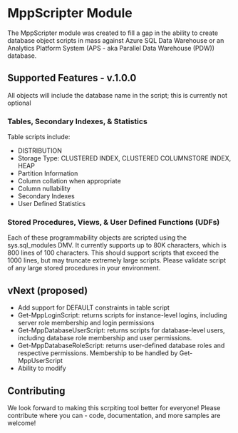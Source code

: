 # MppScripter Module
The MppScripter module was created to fill a gap in the ability to create database object scripts in mass against
Azure SQL Data Warehouse or an Analytics Platform System (APS - aka Parallel Data Warehouse (PDW)) database.

## Supported Features - v.1.0.0
All objects will include the database name in the script; this is currently not optional

### Tables, Secondary Indexes, & Statistics
Table scripts include:
* DISTRIBUTION
* Storage Type: CLUSTERED INDEX, CLUSTERED COLUMNSTORE INDEX, HEAP
* Partition Information
* Column collation when appropriate
* Column nullability
* Secondary Indexes
* User Defined Statistics

### Stored Procedures, Views, & User Defined Functions (UDFs)
Each of these programmability objects are scripted using the sys.sql_modules DMV.  It currently supports up to 80K
characters, which is 800 lines of 100 characters.  This should support scripts that exceed the 1000 lines, but may
truncate extremely large scripts.  Please validate script of any large stored procedures in your environment.

## vNext (proposed)
* Add support for DEFAULT constraints in table script
* Get-MppLoginScript: returns scripts for instance-level logins, including server role membership and login permissions
* Get-MppDatabaseUserScript: returns scripts for database-level users, including database role membership and user permissions.
* Get-MppDatabaseRoleScript: returns user-defined database roles and respective permissions.  Membership to be handled by Get-MppUserScript
* Ability to modify

## Contributing
We look forward to making this scrpiting tool better for everyone!  Please contribute where you can - code, documentation, and more samples are welcome!
